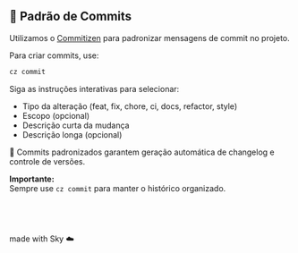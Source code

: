 ## 💬 Padrão de Commits

Utilizamos o [Commitizen](https://commitizen-tools.github.io/commitizen/) para padronizar mensagens de commit no projeto.

Para criar commits, use:

```bash
cz commit
```

Siga as instruções interativas para selecionar:
- Tipo da alteração (feat, fix, chore, ci, docs, refactor, style)
- Escopo (opcional)
- Descrição curta da mudança
- Descrição longa (opcional)

🔵 Commits padronizados garantem geração automática de changelog e controle de versões.

**Importante:**  
Sempre use `cz commit` para manter o histórico organizado.

 
---
made with Sky ☁️